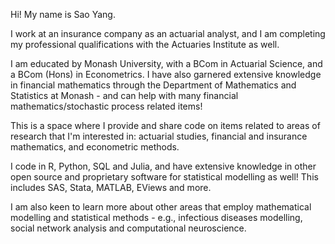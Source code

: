 Hi! My name is Sao Yang. 

I work at an insurance company as an actuarial analyst, and I am completing my professional qualifications with the Actuaries Institute as well. 

I am educated by Monash University, with a BCom in Actuarial Science, and a BCom (Hons) in Econometrics. I have also garnered extensive knowledge in financial mathematics through the Department of Mathematics and Statistics at Monash - and can help with many financial mathematics/stochastic process related items!

This is a space where I provide and share code on items related to areas of research that I'm interested in: actuarial studies, financial and insurance mathematics, and econometric methods. 

I code in R, Python, SQL and Julia, and have extensive knowledge in other open source and proprietary software for statistical modelling as well! This includes SAS, Stata, MATLAB, EViews and more. 

I am also keen to learn more about other areas that employ mathematical modelling and statistical methods - e.g., infectious diseases modelling, social network analysis and computational neuroscience. 

<!---
saoyanghew/saoyanghew is a ✨ special ✨ repository because its `README.md` (this file) appears on your GitHub profile.
You can click the Preview link to take a look at your changes.
--->
